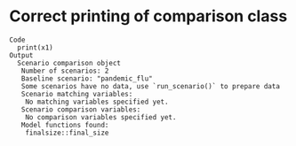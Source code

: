 # Correct printing of comparison class

    Code
      print(x1)
    Output
      Scenario comparison object
       Number of scenarios: 2
       Baseline scenario: "pandemic_flu"
       Some scenarios have no data, use `run_scenario()` to prepare data
       Scenario matching variables:
        No matching variables specified yet.
       Scenario comparison variables:
        No comparison variables specified yet.
       Model functions found:
        finalsize::final_size

